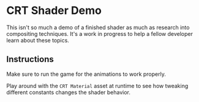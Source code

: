 # CRT Shader Demo

This isn't so much a demo of a finished shader as much as research into compositing techniques. It's a work in progress to help a fellow developer learn about these topics.

## Instructions

Make sure to run the game for the animations to work properly.

Play around with the `CRT Material` asset at runtime to see how tweaking different constants changes the shader behavior.